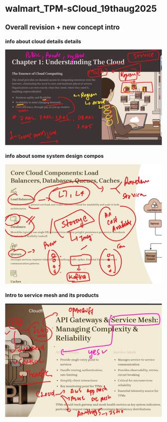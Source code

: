 # walmart_TPM-sCloud_19thaug2025

## Overall revision + new concept intro 

### info about cloud details details 

<img src="cl1.png">

### info about some system design compos

<img src="cl2.png">

### Intro to service mesh and its products 

<img src="cl3.png">

